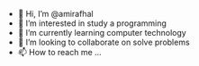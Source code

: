 - 👋 Hi, I’m @amirafhal
- 👀 I’m interested in study a programming
- 🌱 I’m currently learning computer technology
- 💞️ I’m looking to collaborate on solve problems
- 📫 How to reach me ...

<!---
amirafhal/amirafhal is a ✨ special ✨ repository because its `README.md` (this file) appears on your GitHub profile.
You can click the Preview link to take a look at your changes.
--->
